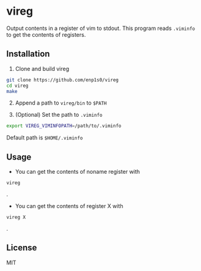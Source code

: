 # vireg

Output contents in a register of vim to stdout.
This program reads `.viminfo` to get the contents of registers.

## Installation
1. Clone and build vireg
```bash
git clone https://github.com/enp1s0/vireg
cd vireg
make
```

2. Append a path to `vireg/bin` to `$PATH`

3. (Optional) Set the path to `.viminfo`
```bash
export VIREG_VIMINFOPATH=/path/to/.viminfo
```

Default path is `$HOME/.viminfo`

## Usage
- You can get the contents of noname register with
```
vireg
```
.

- You can get the contents of register X with
```
vireg X
```
.

## License

MIT
